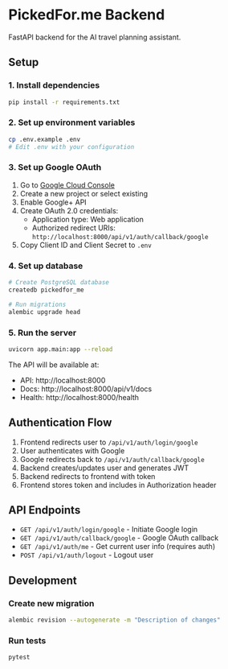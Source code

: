 # PickedFor.me Backend

FastAPI backend for the AI travel planning assistant.

## Setup

### 1. Install dependencies

```bash
pip install -r requirements.txt
```

### 2. Set up environment variables

```bash
cp .env.example .env
# Edit .env with your configuration
```

### 3. Set up Google OAuth

1. Go to [Google Cloud Console](https://console.cloud.google.com/)
2. Create a new project or select existing
3. Enable Google+ API
4. Create OAuth 2.0 credentials:
   - Application type: Web application
   - Authorized redirect URIs: `http://localhost:8000/api/v1/auth/callback/google`
5. Copy Client ID and Client Secret to `.env`

### 4. Set up database

```bash
# Create PostgreSQL database
createdb pickedfor_me

# Run migrations
alembic upgrade head
```

### 5. Run the server

```bash
uvicorn app.main:app --reload
```

The API will be available at:
- API: http://localhost:8000
- Docs: http://localhost:8000/api/v1/docs
- Health: http://localhost:8000/health

## Authentication Flow

1. Frontend redirects user to `/api/v1/auth/login/google`
2. User authenticates with Google
3. Google redirects back to `/api/v1/auth/callback/google`
4. Backend creates/updates user and generates JWT
5. Backend redirects to frontend with token
6. Frontend stores token and includes in Authorization header

## API Endpoints

- `GET /api/v1/auth/login/google` - Initiate Google login
- `GET /api/v1/auth/callback/google` - Google OAuth callback
- `GET /api/v1/auth/me` - Get current user info (requires auth)
- `POST /api/v1/auth/logout` - Logout user

## Development

### Create new migration

```bash
alembic revision --autogenerate -m "Description of changes"
```

### Run tests

```bash
pytest
```